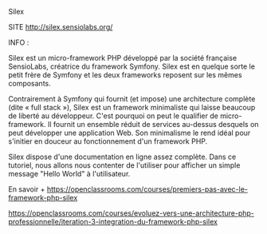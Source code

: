 

Silex

SITE http://silex.sensiolabs.org/

INFO :

Silex est un micro-framework PHP développé par la société française SensioLabs, créatrice du framework Symfony. Silex est en quelque sorte le petit frère de Symfony et les deux frameworks reposent sur les mêmes composants.

Contrairement à Symfony qui fournit (et impose) une architecture complète (dite « full stack »), Silex est un framework minimaliste qui laisse beaucoup de liberté au développeur. C'est pourquoi on peut le qualifier de micro-framework. Il fournit un ensemble réduit de services au-dessus desquels on peut développer une application Web. Son minimalisme le rend idéal pour s'initier en douceur au fonctionnement d'un framework PHP.

Silex dispose d'une documentation en ligne assez complète. Dans ce tutoriel, nous allons nous contenter de l'utiliser pour afficher un simple message "Hello World" à l'utilisateur.


En savoir + 
https://openclassrooms.com/courses/premiers-pas-avec-le-framework-php-silex

https://openclassrooms.com/courses/evoluez-vers-une-architecture-php-professionnelle/iteration-3-integration-du-framework-php-silex

